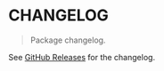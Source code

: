 # CHANGELOG

> Package changelog.

See [GitHub Releases](https://github.com/stdlib-js/complex-float32/releases) for the changelog.